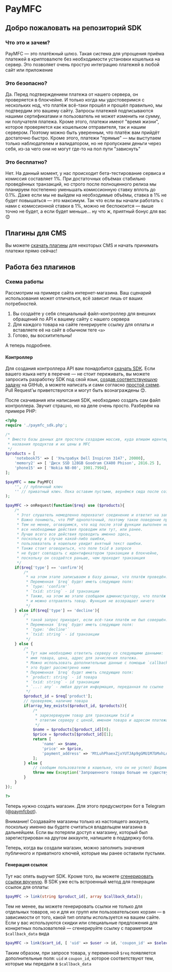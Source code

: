# PayMFC
## Добро пожаловать на репозиторий SDK

### Что это и зачем?

PayMFC — это платёжный шлюз. Такая система для упрощения приёма платежей в криптовалюте без необходимости установки кошелька на сервер. Это позволяет очень простую интеграцию платежей в любой сайт или приложение

### Это безопасно?

Да. Перед подтверждением платежа от нашего сервера, он проверяется в блокчейне. И только когда мы удостоверимся с нескольких нод, что платёж всё-таки прошёл и прошёл правильно, мы подтвердим это вашему сайту. Запросы платежей подписываются нашими сертификатами и пользователь не может изменить ни сумму, ни получателя платежа. Кроме этого, платежи имеют "время жизни", которое проверяется как кошельком отправителя, так и нашим сервером. Поэтому можно быть уверенным, что платёж вам прийдёт достаточно быстро. Кроме этого, платежи "прямые" — мы выступаем только наблюдателем и валидатором, но не пропускаем деньги через себя, из-за чего они не могут где-то на пол пути "зависнуть"

### Это бесплатно?

Нет. На данный момент, у нас происходит бета-тестирование сервиса и комиссия составляет 1%. При достаточных объёмах стабильно проведённых транзакций, но строго после полноценного релиза мы планируем постепенно уменьшать комиссионную ставку вплоть до 0.1%. Даже если мы не выйдем на необходимые объёмы, ставка в 1% не будет повышаться — это максимум. Так что если вы начали работать с нами с комиссионной ставки в 1%, можно не беспокоится — выше точно не будет, а если будет меньше... ну что ж, приятный бонус для вас 😊

## Плагины для CMS

Вы можете [скачать плагины](plugins) для некоторых CMS и начать принимать платежи прямо сейчас!

## Работа без плагинов

### Схема работы

Рассмотрим на примере сайта интернет-магазина. Ваш сценарий использования может отличаться, всё зависит лишь от ваших потребностей.

1. Вы создаёте у себя специальный файл-контроллер для внешних обращений по API к вашему сайту с нашего сервера
1. Для каждого товара на сайте генерируете ссылку для оплаты и вставляете её на сайт в обычном теге `<a>`
1. Готово, вы восхитительны!

А теперь подробнее.

#### Контроллер

Для создания контроллера API вам понадобится [скачать SDK](downloads). Если вашего языка нету в перечне — не стоит переживать, вы можете запросить разработку SDK под свой язык, [создав соответствующую задачу](https://github.com/BASSTeam/PayMFC-SDK/issues/new/choose) на GitHub, а можете написать и сами согласно [простой схеме](schemes/controller). Pull Request'ы приветствуются и могут быть вознаграждены 😊.

После скачивания или написания SDK, необходимо создать сам файл контроллера. Звучит страшно, но на деле очень просто. Разберём на примере PHP:
```php
<?php
require './paymfc_sdk.php';

/* 
 * Вместо базы данных для простоты создадим массив, куда впишем идентификаторы,
 * названия продуктов и их цены в MFC
 */
$products = [
    'notebook75' => [ 'Ультрабук Dell Inspiron 3147', 20000],
    'memory2' => [ 'Диск SSD 128GB Goodram CX400 Phison', 2816.25 ],
    'phone15' => [ 'Nokia N8-00', 1901.7994],
];

$payMFC = new PayMFC(
    '', // публичный ключ
    '' // приватный ключ. Пока оставим пустыми, вернёмся сюда после создания магазина
);

$payMFC -> onRequest(function($req) use ($products){
    /* 
     * Этот слушатель немедленно перехватит соединение и ответит на запрос.
     * Важно понимать, что PHP однопоточный, поэтому такое поведение предсказуемо.
     * Тем не менее, оговоримся, что код после этой функции выполнен не будет, поэтому
     * все необходимые действия проводим или тут, или ранее.
     * Лучше всего все действия проводить именно здесь,
     * поскольку в случае какой-либо ошибки,
     * пользовватель в кошельке увидит внятный текст ошибки.
     * Также стоит оговориться, что поле txid в запросе
     * не будет совпадать с идентификатором транзакции в блокчейне,
     * поскольку он создаётся раньше, чем проходит транзакция
     */
    if($req['type'] == 'confirm'){
        /*
         * на этом этапе записываем в базу данных, что платёж проведён.
         * Переменная `$req` будет иметь следующие поля:
         * `type: 'confirm'`
         * `txid: string` - id транзакции
         * Также, на этом же этапе сообщаем администратору, что платёж проведён
         * и можно отправлять товар. Функция не возвращает ничего
         */
    } else if($req['type'] == 'decline'){
        /*
         * такой запрос приходит, если всё-таки платёж не был совершён.
         * Переменная `$req` будет иметь следующие поля:
         * `type: 'decline'`
         * `txid: string` - id транзакции
         */
    } else {
        /*
         * Тут нам необходимо ответить серверу со следующими данными:
         * имя товара, цена, адрес для зачисления платежа.
         * Можно использовать дополнительные данные с помощью `callback_data`,
         * это будет рассмотрено ниже
         * Переменная `$req` будет иметь следующие поля:
         * `product: string` - id товара
         * `txid: string` - id транзакции
         * `...: any` - любая другая информация, переданная по ссылке
         */
        $product_id = $req['product'];
        // проверяем, наличие товара
        if(array_key_exists($product_id, $products)){
            /*
             * зарезервируем товар для транзакции txid и
             * ответим серверу с ценой, именем товара и адресом платежа
             */
            $name = $products[$product_id][0];
            $price = $products[$product_id][1];
            return [
                'name' => $name,
                'price' => $price,
                'payment_address' => 'MtLuhPhaexZjxYUTJAp9gGMU1M7bMxhLo8'
            ];
        } else {
            // сообщим пользователю в кошельке, что он не успел) Видимо, все товары уже расхватали
            throw new Exception('Запрошенного товара больше не существует');
        }
    }
});

?>
```
Теперь нужно создать магазин. Для этого предусмотрен бот в Telegram ([@paymfcbot](https://t.me/paymfcbot)).

Внимание! Создавайте магазины только из настоящего аккаунта, поскольку именно вы будете считаться владельцем магазина в дальнейшем. Если вы потеряли доступ к магазину, который был зарегистрирован на другом аккаунте, напишите в поддержку бота.

Теперь, когда вы создали магазин, можно заполнить значения публичного и приватного ключей, которые мы ранее оставили пустыми.

#### Генерация ссылок

Тут нас опять выручит SDK. Кроме того, вы можете [сгенерировать ссылки вручную](schemes/links). В SDK уже есть встроенный метод для генерации ссылок для оплаты:
```php
$payMFC -> link(string $product_id[, array $callback_data]);
```
Тем не менее, вы можете генерировать ссылки не только для отдельных товаров, но и для их групп или пользовательских корзин — в зависимости от того, какой тип оплаты используется на вашем сайте. Если у вас используются скидки или специальные предложения для конкретных пользователей — сгенерируйте ссылку с параметром `$callback_data` вида
```php
$payMFC -> link($cart_id, [ 'uid' => $user -> id, 'coupon_id' => $selected_coupon -> id ]);
```
Таким образом, при запросе товара, у переменной `$req` появляется дополнительные поля: `uid` и `coupon_id`, которое соответствуют тем, которые мы передали в `$callback_data`
